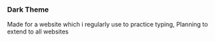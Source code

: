 ### Dark Theme

Made for a website which i regularly use to practice typing,
Planning to extend to all websites
